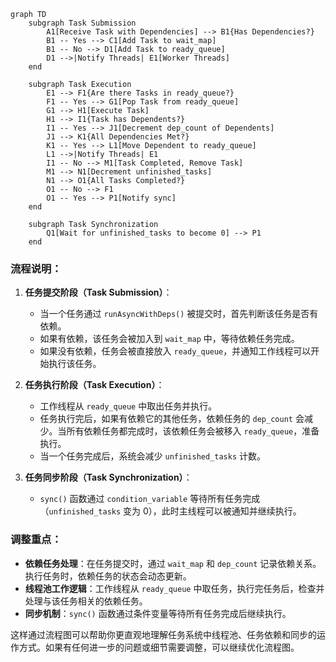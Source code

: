```mermaid
graph TD
    subgraph Task Submission
        A1[Receive Task with Dependencies] --> B1{Has Dependencies?}
        B1 -- Yes --> C1[Add Task to wait_map]
        B1 -- No --> D1[Add Task to ready_queue]
        D1 -->|Notify Threads| E1[Worker Threads]
    end
    
    subgraph Task Execution
        E1 --> F1{Are there Tasks in ready_queue?}
        F1 -- Yes --> G1[Pop Task from ready_queue]
        G1 --> H1[Execute Task]
        H1 --> I1{Task has Dependents?}
        I1 -- Yes --> J1[Decrement dep_count of Dependents]
        J1 --> K1{All Dependencies Met?}
        K1 -- Yes --> L1[Move Dependent to ready_queue]
        L1 -->|Notify Threads| E1
        I1 -- No --> M1[Task Completed, Remove Task]
        M1 --> N1[Decrement unfinished_tasks]
        N1 --> O1{All Tasks Completed?}
        O1 -- No --> F1
        O1 -- Yes --> P1[Notify sync]
    end
    
    subgraph Task Synchronization
        Q1[Wait for unfinished_tasks to become 0] --> P1
    end

```

### 流程说明：
1. **任务提交阶段（Task Submission）**：
   - 当一个任务通过 `runAsyncWithDeps()` 被提交时，首先判断该任务是否有依赖。
   - 如果有依赖，该任务会被加入到 `wait_map` 中，等待依赖任务完成。
   - 如果没有依赖，任务会被直接放入 `ready_queue`，并通知工作线程可以开始执行该任务。

2. **任务执行阶段（Task Execution）**：
   - 工作线程从 `ready_queue` 中取出任务并执行。
   - 任务执行完后，如果有依赖它的其他任务，依赖任务的 `dep_count` 会减少。当所有依赖任务都完成时，该依赖任务会被移入 `ready_queue`，准备执行。
   - 当一个任务完成后，系统会减少 `unfinished_tasks` 计数。

3. **任务同步阶段（Task Synchronization）**：
   - `sync()` 函数通过 `condition_variable` 等待所有任务完成（`unfinished_tasks` 变为 0），此时主线程可以被通知并继续执行。

### 调整重点：
- **依赖任务处理**：在任务提交时，通过 `wait_map` 和 `dep_count` 记录依赖关系。执行任务时，依赖任务的状态会动态更新。
- **线程池工作逻辑**：工作线程从 `ready_queue` 中取任务，执行完任务后，检查并处理与该任务相关的依赖任务。
- **同步机制**：`sync()` 函数通过条件变量等待所有任务完成后继续执行。

这样通过流程图可以帮助你更直观地理解任务系统中线程池、任务依赖和同步的运作方式。如果有任何进一步的问题或细节需要调整，可以继续优化流程图。